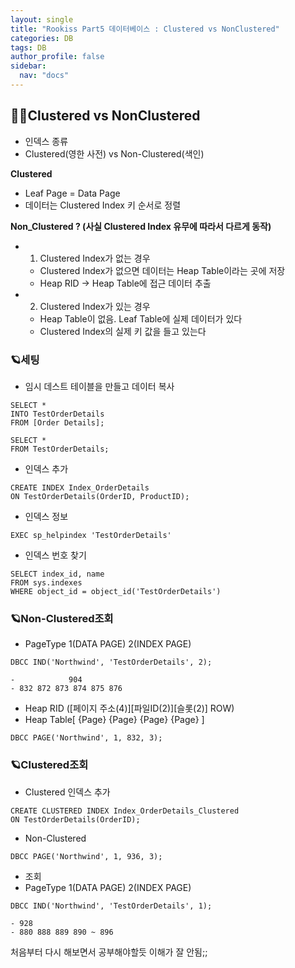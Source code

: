 ```yaml
---
layout: single
title: "Rookiss Part5 데이터베이스 : Clustered vs NonClustered"
categories: DB
tags: DB
author_profile: false
sidebar:
  nav: "docs"
---
```


## 🙇‍♀️Clustered vs NonClustered


- 인덱스 종류
- Clustered(영한 사전) vs Non-Clustered(색인)

**Clustered**
- Leaf Page = Data Page 
- 데이터는 Clustered Index 키 순서로 정렬

**Non_Clustered ? (사실 Clustered Index 유무에 따라서 다르게 동작)**
- 1) Clustered Index가 없는 경우
	- Clustered Index가 없으면 데이터는 Heap Table이라는 곳에 저장
	- Heap RID -> Heap Table에 접근 데이터 추출
- 2) Clustered Index가 있는 경우
	- Heap Table이 없음. Leaf Table에 실제 데이터가 있다
	- Clustered Index의 실제 키 값을 들고 있는다
  
  
  
### 🪐세팅


- 임시 데스트 테이블을 만들고 데이터 복사

```
SELECT *
INTO TestOrderDetails
FROM [Order Details];

SELECT *
FROM TestOrderDetails;
```


- 인덱스 추가

```
CREATE INDEX Index_OrderDetails
ON TestOrderDetails(OrderID, ProductID);
```


- 인덱스 정보

`EXEC sp_helpindex 'TestOrderDetails'`


- 인덱스 번호 찾기

```
SELECT index_id, name
FROM sys.indexes
WHERE object_id = object_id('TestOrderDetails')
```


### 🪐Non-Clustered조회


- PageType 1(DATA PAGE) 2(INDEX PAGE)

`DBCC IND('Northwind', 'TestOrderDetails', 2);`
```
-			 904
- 832 872 873 874 875 876
```


- Heap RID ([페이지 주소(4)][파일ID(2)][슬롯(2)] ROW)
- Heap Table[ {Page} {Page} {Page} {Page} ]

`DBCC PAGE('Northwind', 1, 832, 3);`



### 🪐Clustered조회


- Clustered 인덱스 추가

```
CREATE CLUSTERED INDEX Index_OrderDetails_Clustered
ON TestOrderDetails(OrderID);
```


- Non-Clustered

`DBCC PAGE('Northwind', 1, 936, 3);`


- 조회
- PageType 1(DATA PAGE) 2(INDEX PAGE)

`DBCC IND('Northwind', 'TestOrderDetails', 1);`
```
- 928
- 880 888 889 890 ~ 896
```



처음부터 다시 해보면서 공부해야할듯 이해가 잘 안됨;;

